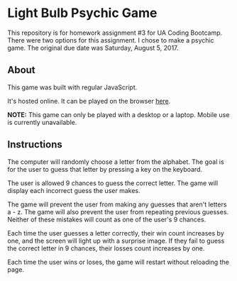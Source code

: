 # Light Bulb Psychic Game
This repository is for homework assignment #3 for UA Coding Bootcamp.
There were two options for this assignment. I chose to make a psychic game.
The original due date was Saturday, August 5, 2017.

## About
This game was built with regular JavaScript.

It's hosted online. It can be played on the browser [here](https://ggaeth.github.io/Psychic-Game/).

**NOTE:** This game can only be played with a desktop or a laptop. Mobile use is currently unavailable. 

## Instructions
The computer will randomly choose a letter from the alphabet. 
The goal is for the user to guess that letter by pressing a key on the keyboard. 

The user is allowed 9 chances to guess the correct letter. 
The game will display each incorrect guess the user makes.

The game will prevent the user from making any guesses that aren't letters a - z.
The game will also prevent the user from repeating previous guesses. 
Neither of these mistakes will count as one of the user's 9 chances. 

Each time the user guesses a letter correctly, their win count increases by one, and the screen will light up with a surprise image.
If they fail to guess the correct letter in 9 chances, their losses count increases by one.

Each time the user wins or loses, the game will restart without reloading the page. 
